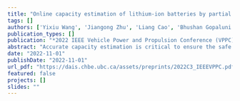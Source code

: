 ```yaml
---
title: "Online capacity estimation of lithium-ion batteries by partial incremental capacity curve"
tags: []
authors: ['Yixiu Wang', 'Jiangong Zhu', 'Liang Cao', 'Bhushan Gopaluni', 'Yankai Cao']
publication_types: []
publication: "*2022 IEEE Vehicle Power and Propulsion Conference (VPPC), 1-6*"
abstract: "Accurate capacity estimation is critical to ensure the safe and reliable usage of lithium-ion batteries, and data-driven methods are a promising technique for this task. However, the existing studies require the whole charging curve for feature extraction and usage of sophisticated machine learning methods, which are not suitable for online applications. This paper proposes a simple machine learning technique, partial least squares regression, for online battery capacity estimation based on the partial incremental capacity curve. The features can be easily obtained by interpolation of the measured charging profile without data smoothing, leading to a low computational cost. The proposed method is realized and tested on three battery datasets (#5, #7, #18) provided by NASA. Experimental results show that the model trained on 80% of the data samples of cell #5 can achieve a 0. 01053Ah root mean squared error for the remaining 20% data of cell #5. The model is further verified on the other two battery datasets without changing model weights, and the test root mean squared error is 0. 02046Ah for cell #7 and 0. 02700Ah for cell #18, indicating the generality of the proposed capacity estimation method."
date: "2022-11-01"
publishDate: "2022-11-01"
url_pdf: "https://dais.chbe.ubc.ca/assets/preprints/2022C3_IEEEVPPC.pdf"
featured: false
projects: []
slides: ""
---
```

